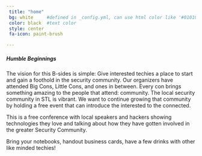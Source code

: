 ```yaml
---
 title: "home"
 bg: white     #defined in _config.yml, can use html color like '#010101'
 color: black  #text color
 style: center
 fa-icon: paint-brush

---
```

  
##### Humble Beginnings

The vision for this B-sides is simple: Give interested techies a place to start and gain a foothold in the security community.  Our organizers have attended Big Cons, Little Cons, and ones in between.  Every con brings something amazing to the people that attend: community.  The local security community in STL is vibrant.  We want to continue growing that community by holding a free event that can introduce the interested to the connected.

This is a free conference with local speakers and hackers showing technologies they love and talking about how they have gotten involved in the greater Security Community.

Bring your notebooks, handout business cards, have a few drinks with other like minded techies!
 